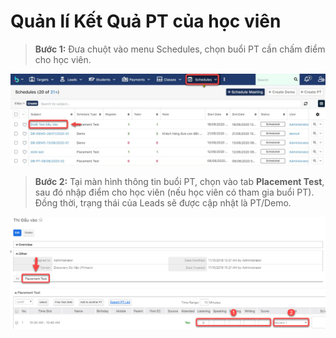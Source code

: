 # Quản lí Kết Quả PT của học viên

> **Bước 1:** Đưa chuột vào menu Schedules, chọn buổi PT cần chấm điểm cho học viên.

![](<../../.gitbook/assets/Schedule4 (1).jpg>)

> **Bước 2:**&#x20;
> Tại màn hình thông tin buổi PT, chọn vào tab **Placement Test**, sau đó nhập điểm cho học viên (nếu học viên có tham gia buổi PT). Đồng thời, trạng thái của Leads sẽ được cập nhật là PT/Demo.

![](../../.gitbook/assets/KQ2.png)

